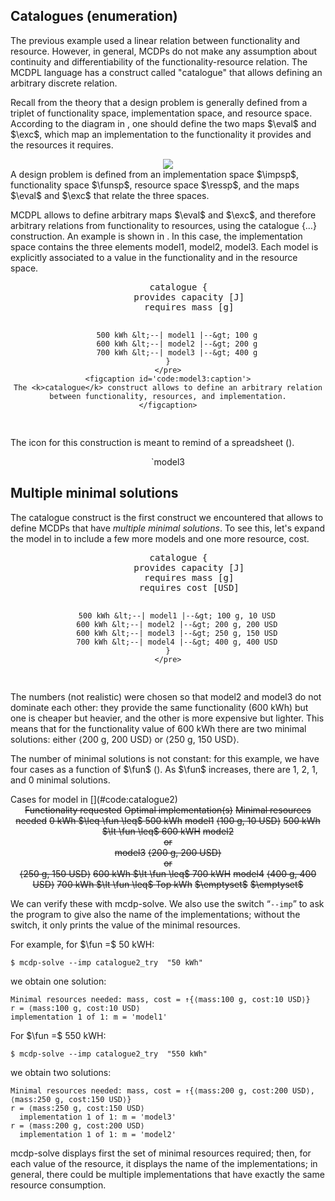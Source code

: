 ## Catalogues (enumeration)

The previous example used a linear relation between functionality and resource.
However, in general, MCDPs do not make any assumption about continuity and
differentiability of the functionality-resource relation. The MCDPL language has
a construct called "catalogue" that allows defining an arbitrary discrete
relation.

Recall from the theory that a design problem is generally defined from a triplet
of <f>functionality space</f>, <imp>implementation space</imp>, and <r>resource
space</r>. According to the diagram in [](#fig:gmcdp_setup), one
should define the two maps $\eval$ and $\exc$, which map an implementation to
the functionality it provides and the resources it requires.

<center>
    <img class='art'  latex-options='scale=0.33'  src="gmcdp_setup.pdf"
        figure-id='fig:gmcdp_setup'/>
</center>

<figcaption id='fig:gmcdp_setup:caption'>
    A design problem is defined from an implementation space $\impsp$, functionality
    space $\funsp$, resource space $\ressp$, and the maps $\eval$ and $\exc$ that
    relate the three spaces.
</figcaption>

MCDPL allows to define arbitrary maps $\eval$ and $\exc$, and therefore
arbitrary relations from functionality to resources, using the <k>catalogue
{…}</k> construction. An example is shown in [](#code:model3). In this case, the
implementation space contains the three elements <impname>model1</impname>,
<impname>model2</impname>, <impname>model3</impname>. Each model is explicitly
associated to a value in the functionality and in the resource space.

<center>
    <pre class='mcdp' id='model3' figure-id="code:model3">
    catalogue {
        provides capacity [J]
        requires mass [g]

        500 kWh &lt;--| model1 |--&gt; 100 g
        600 kWh &lt;--| model2 |--&gt; 200 g
        700 kWh &lt;--| model3 |--&gt; 400 g
    }
    </pre>
    <figcaption id='code:model3:caption'>
    The <k>catalogue</k> construct allows to define an arbitrary relation
    between functionality, resources, and implementation.
    </figcaption>
</center>

The icon for this construction is meant to remind of a spreadsheet
([](#fig:model3)).

<center>
    <render class='ndp_graph_expand' figure-id="fig:model3">`model3</render>
</center>

## Multiple minimal solutions

The <k>catalogue</k> construct is the first construct we encountered that allows
to define MCDPs that have *multiple minimal solutions*. To see this, let's
expand the model in [](#code:model3) to include a few more models and one more
resource, <rname>cost</rname>.

<center>
    <pre class='mcdp' id='catalogue2'
    figure-id="code:catalogue2" figure-class='label-left'>
    catalogue {
        provides capacity [J]
        requires mass [g]
        requires cost [USD]

        500 kWh &lt;--| model1 |--&gt; 100 g, 10 USD
        600 kWh &lt;--| model2 |--&gt; 200 g, 200 USD
        600 kWh &lt;--| model3 |--&gt; 250 g, 150 USD
        700 kWh &lt;--| model4 |--&gt; 400 g, 400 USD
    }
    </pre>
</center>

The numbers (not realistic) were chosen so that <impname>model2</impname> and
<impname>model3</impname> do not dominate each other: they provide the same
functionality (<fvalue>600 kWh</fvalue>) but one is cheaper but heavier, and the
other is more expensive but lighter. This means that for the functionality value
of <fvalue>600 kWh</fvalue> there are two minimal solutions: either <rvalue>⟨200
g, 200 USD⟩</rvalue> or <rvalue>⟨250 g, 150 USD⟩</rvalue>.

The number of minimal solutions is not constant: for this example,
we have four cases as a function of $\fun$ ([](#tab:catalogue2-solutions)).
As $\fun$ increases, there are 1, 2, 1, and 0 minimal solutions.

<figcaption id='tab:catalogue2-solutions:caption' markdown="1">
Cases for model in [](#code:catalogue2)
</figcaption>

<center>
<col3 class='labels-row1' figure-id='tab:catalogue2-solutions'>
    <s>Functionality requested</s>
    <s>Optimal implementation(s)</s>
    <s>Minimal resources needed</s>
    &#32;
    <s><fvalue>0 kWh</fvalue> $\leq \fun \leq$ <fvalue>500 kWh</fvalue></s>
    <s><impname>model1</impname></s>
    <s><rvalue>⟨100 g, 10 USD⟩</rvalue></s>
    &#32;
    <s><fvalue>500 kWh</fvalue> $\lt \fun \leq$ <fvalue>600 kWH</fvalue></s>
    <s><impname>model2</impname><br/>or<br/><impname>model3</impname></s>
    <s><rvalue>⟨200 g, 200 USD⟩</rvalue><br/>or<br/><rvalue>⟨250 g, 150 USD⟩</rvalue></s>
    &#32;
    <s><fvalue>600 kWh</fvalue> $\lt \fun \leq$ <fvalue>700 kWH</fvalue></s>
    <s><impname>model4</impname></s>
    <s><rvalue>⟨400 g, 400 USD⟩</rvalue></s>
    &#32;
    <s><fvalue>700 kWh</fvalue> $\lt \fun \leq$ <fvalue>Top kWh</fvalue></s>
    <s><impname>$\emptyset$</impname></s>
    <s><r>$\emptyset$</r></s>
</col3>
</center>


We can verify these with <program>mcdp-solve</program>. We also use the switch
<q>`--imp`</q> to ask the program to give also the name of the implementations;
without the switch, it only prints the value of the minimal resources.

For example, for $\fun =$ <fvalue>50 kWH</fvalue>:

    $ mcdp-solve --imp catalogue2_try  "50 kWh"

we obtain one solution:

    Minimal resources needed: mass, cost = ↑{⟨mass:100 g, cost:10 USD⟩}
    r = ⟨mass:100 g, cost:10 USD⟩
    implementation 1 of 1: m = 'model1'

For $\fun =$ <fvalue>550 kWH</fvalue>:

    $ mcdp-solve --imp catalogue2_try  "550 kWh"

we obtain two solutions:

    Minimal resources needed: mass, cost = ↑{⟨mass:200 g, cost:200 USD⟩, ⟨mass:250 g, cost:150 USD⟩}
    r = ⟨mass:250 g, cost:150 USD⟩
      implementation 1 of 1: m = 'model3'
    r = ⟨mass:200 g, cost:200 USD⟩
      implementation 1 of 1: m = 'model2'

<program>mcdp-solve</program> displays first the set of minimal resources
required; then, for each value of the resource, it displays the name of the
implementations; in general, there could be multiple implementations that have
exactly the same resource consumption.

<!--
<render class='hasse'>
    poset {
        model
    }
</render> -->
